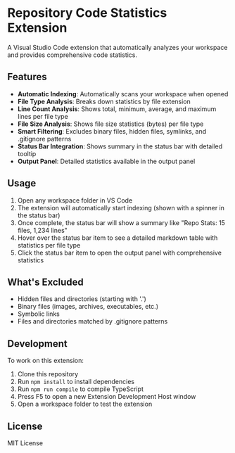 # Repository Code Statistics Extension

A Visual Studio Code extension that automatically analyzes your workspace and provides comprehensive code statistics.

## Features

- **Automatic Indexing**: Automatically scans your workspace when opened
- **File Type Analysis**: Breaks down statistics by file extension
- **Line Count Analysis**: Shows total, minimum, average, and maximum lines per file type
- **File Size Analysis**: Shows file size statistics (bytes) per file type
- **Smart Filtering**: Excludes binary files, hidden files, symlinks, and .gitignore patterns
- **Status Bar Integration**: Shows summary in the status bar with detailed tooltip
- **Output Panel**: Detailed statistics available in the output panel

## Usage

1. Open any workspace folder in VS Code
2. The extension will automatically start indexing (shown with a spinner in the status bar)
3. Once complete, the status bar will show a summary like "Repo Stats: 15 files, 1,234 lines"
4. Hover over the status bar item to see a detailed markdown table with statistics per file type
5. Click the status bar item to open the output panel with comprehensive statistics

## What's Excluded

- Hidden files and directories (starting with '.')
- Binary files (images, archives, executables, etc.)
- Symbolic links
- Files and directories matched by .gitignore patterns

## Development

To work on this extension:

1. Clone this repository
2. Run `npm install` to install dependencies
3. Run `npm run compile` to compile TypeScript
4. Press F5 to open a new Extension Development Host window
5. Open a workspace folder to test the extension

## License

MIT License